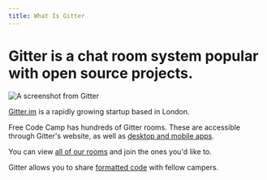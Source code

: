 ```yaml
---
title: What Is Gitter
---
```

# Gitter is a chat room system popular with open source projects.

![A screenshot from Gitter](//discourse-user-assets.s3.amazonaws.com/original/2X/9/901b6ff18a83b746b1b7e96cb6907440d531d977.png)

[Gitter.im](https://gitter.im) is a rapidly growing startup based in London.

Free Code Camp has hundreds of Gitter rooms. These are accessible through Gitter's website, as well as [desktop and mobile apps](https://gitter.im/apps).

You can view [all of our rooms](https://github.com/FreeCodeCamp/FreeCodeCamp/wiki/Official-Free-Code-Camp-Chat-Rooms) and join the ones you'd like to.

Gitter allows you to share [formatted code](https://github.com/FreeCodeCamp/freecodecamp/wiki/Pasting-Code-in-Gitter) with fellow campers.